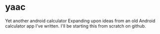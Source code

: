 # yaac
Yet another android calculator
Expanding upon ideas from an old Android calculator app I've written. I'll be starting this
from scratch on github.
